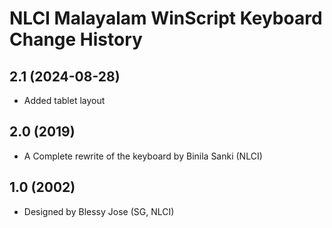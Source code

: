 NLCI Malayalam WinScript Keyboard Change History
====================

2.1 (2024-08-28)
----------------
* Added tablet layout

2.0 (2019)
----------------
* A Complete rewrite of the keyboard by Binila Sanki (NLCI)

1.0 (2002)
----------------
* Designed by Blessy Jose (SG, NLCI)
